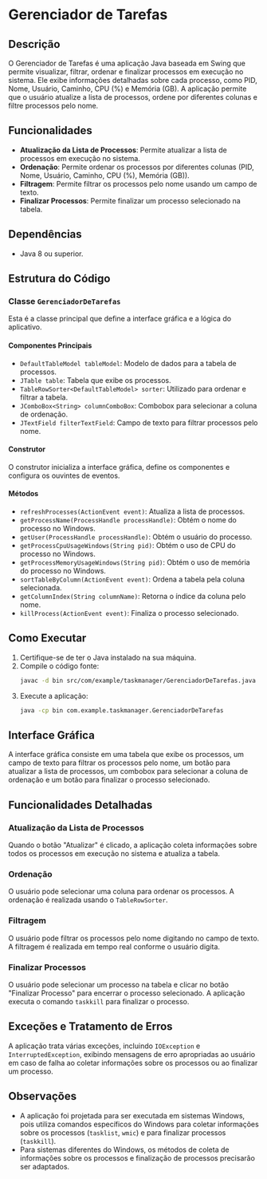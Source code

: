 # Gerenciador de Tarefas

## Descrição

O Gerenciador de Tarefas é uma aplicação Java baseada em Swing que permite visualizar, filtrar, ordenar e finalizar processos em execução no sistema. Ele exibe informações detalhadas sobre cada processo, como PID, Nome, Usuário, Caminho, CPU (%) e Memória (GB). A aplicação permite que o usuário atualize a lista de processos, ordene por diferentes colunas e filtre processos pelo nome.

## Funcionalidades

- **Atualização da Lista de Processos**: Permite atualizar a lista de processos em execução no sistema.
- **Ordenação**: Permite ordenar os processos por diferentes colunas (PID, Nome, Usuário, Caminho, CPU (%), Memória (GB)).
- **Filtragem**: Permite filtrar os processos pelo nome usando um campo de texto.
- **Finalizar Processos**: Permite finalizar um processo selecionado na tabela.

## Dependências

- Java 8 ou superior.

## Estrutura do Código

### Classe `GerenciadorDeTarefas`

Esta é a classe principal que define a interface gráfica e a lógica do aplicativo.

#### Componentes Principais

- `DefaultTableModel tableModel`: Modelo de dados para a tabela de processos.
- `JTable table`: Tabela que exibe os processos.
- `TableRowSorter<DefaultTableModel> sorter`: Utilizado para ordenar e filtrar a tabela.
- `JComboBox<String> columnComboBox`: Combobox para selecionar a coluna de ordenação.
- `JTextField filterTextField`: Campo de texto para filtrar processos pelo nome.

#### Construtor

O construtor inicializa a interface gráfica, define os componentes e configura os ouvintes de eventos.

#### Métodos

- `refreshProcesses(ActionEvent event)`: Atualiza a lista de processos.
- `getProcessName(ProcessHandle processHandle)`: Obtém o nome do processo no Windows.
- `getUser(ProcessHandle processHandle)`: Obtém o usuário do processo.
- `getProcessCpuUsageWindows(String pid)`: Obtém o uso de CPU do processo no Windows.
- `getProcessMemoryUsageWindows(String pid)`: Obtém o uso de memória do processo no Windows.
- `sortTableByColumn(ActionEvent event)`: Ordena a tabela pela coluna selecionada.
- `getColumnIndex(String columnName)`: Retorna o índice da coluna pelo nome.
- `killProcess(ActionEvent event)`: Finaliza o processo selecionado.

## Como Executar

1. Certifique-se de ter o Java instalado na sua máquina.
2. Compile o código fonte:
    ```bash
    javac -d bin src/com/example/taskmanager/GerenciadorDeTarefas.java
    ```
3. Execute a aplicação:
    ```bash
    java -cp bin com.example.taskmanager.GerenciadorDeTarefas
    ```

## Interface Gráfica

A interface gráfica consiste em uma tabela que exibe os processos, um campo de texto para filtrar os processos pelo nome, um botão para atualizar a lista de processos, um combobox para selecionar a coluna de ordenação e um botão para finalizar o processo selecionado.

## Funcionalidades Detalhadas

### Atualização da Lista de Processos

Quando o botão "Atualizar" é clicado, a aplicação coleta informações sobre todos os processos em execução no sistema e atualiza a tabela.

### Ordenação

O usuário pode selecionar uma coluna para ordenar os processos. A ordenação é realizada usando o `TableRowSorter`.

### Filtragem

O usuário pode filtrar os processos pelo nome digitando no campo de texto. A filtragem é realizada em tempo real conforme o usuário digita.

### Finalizar Processos

O usuário pode selecionar um processo na tabela e clicar no botão "Finalizar Processo" para encerrar o processo selecionado. A aplicação executa o comando `taskkill` para finalizar o processo.

## Exceções e Tratamento de Erros

A aplicação trata várias exceções, incluindo `IOException` e `InterruptedException`, exibindo mensagens de erro apropriadas ao usuário em caso de falha ao coletar informações sobre os processos ou ao finalizar um processo.

## Observações

- A aplicação foi projetada para ser executada em sistemas Windows, pois utiliza comandos específicos do Windows para coletar informações sobre os processos (`tasklist`, `wmic`) e para finalizar processos (`taskkill`).
- Para sistemas diferentes do Windows, os métodos de coleta de informações sobre os processos e finalização de processos precisarão ser adaptados.
